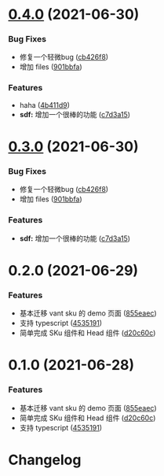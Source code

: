 # [0.4.0](https://github.com/edram/npm-ci-test/compare/v0.2.0...v0.4.0) (2021-06-30)


### Bug Fixes

* 修复一个轻微bug ([cb426f8](https://github.com/edram/npm-ci-test/commit/cb426f8ba849a051b284680acc10f233fa44c1ec))
* 增加 files ([901bbfa](https://github.com/edram/npm-ci-test/commit/901bbfa0ffd364b218288e41512e6bb578d8167d))


### Features

* haha ([4b411d9](https://github.com/edram/npm-ci-test/commit/4b411d9b01b15894c95d7a0600eadb7728d56d3c))
* **sdf:** 增加一个很棒的功能 ([c7d3a15](https://github.com/edram/npm-ci-test/commit/c7d3a158eecc723902c74c8f08e10482a62a3b75))

# [0.3.0](https://github.com/edram/npm-ci-test/compare/v0.2.0...v0.3.0) (2021-06-30)


### Bug Fixes

* 修复一个轻微bug ([cb426f8](https://github.com/edram/npm-ci-test/commit/cb426f8ba849a051b284680acc10f233fa44c1ec))
* 增加 files ([901bbfa](https://github.com/edram/npm-ci-test/commit/901bbfa0ffd364b218288e41512e6bb578d8167d))


### Features

* **sdf:** 增加一个很棒的功能 ([c7d3a15](https://github.com/edram/npm-ci-test/commit/c7d3a158eecc723902c74c8f08e10482a62a3b75))

# 0.2.0 (2021-06-29)


### Features

* 基本迁移 vant sku 的 demo 页面 ([855eaec](https://github.com/edram/npm-ci-test/commit/855eaec348a09b3adb0de1421b45d1f081012049))
* 支持 typescript ([4535191](https://github.com/edram/npm-ci-test/commit/45351913d8d2870fae61b984c9e7c75c4cf60e37))
* 简单完成 SKu 组件和 Head 组件 ([d20c60c](https://github.com/edram/npm-ci-test/commit/d20c60cb50c9c6aca10497f15f4374fcb3219d66))

# 0.1.0 (2021-06-28)


### Features

* 基本迁移 vant sku 的 demo 页面 ([855eaec](https://github.com/edram/vant-sku/commit/855eaec348a09b3adb0de1421b45d1f081012049))
* 简单完成 SKu 组件和 Head 组件 ([d20c60c](https://github.com/edram/vant-sku/commit/d20c60cb50c9c6aca10497f15f4374fcb3219d66))
* 支持 typescript ([4535191](https://github.com/edram/vant-sku/commit/45351913d8d2870fae61b984c9e7c75c4cf60e37))

# Changelog


